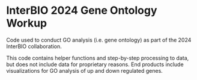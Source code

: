 # InterBIO 2024 Gene Ontology Workup
 Code used to conduct GO analysis (i.e. gene ontology) as part of the 2024 InterBIO collaboration.
 
This code contains helper functions and step-by-step processing to data, but does not include data for proprietary reasons. End products include visualizations for GO analysis of up and down regulated genes.
